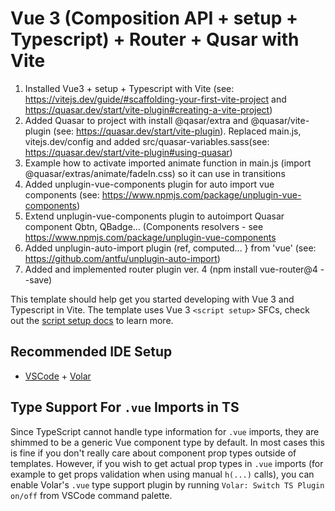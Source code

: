 # Vue 3 (Composition API + setup + Typescript) + Router + Qusar with Vite
1) Installed Vue3 + setup + Typescript with Vite (see: https://vitejs.dev/guide/#scaffolding-your-first-vite-project and https://quasar.dev/start/vite-plugin#creating-a-vite-project)
2) Added Quasar to project with install @qasar/extra and @quasar/vite-plugin (see: https://quasar.dev/start/vite-plugin). Replaced main.js, vitejs.dev/config  and added src/quasar-variables.sass(see: https://quasar.dev/start/vite-plugin#using-quasar)
3) Example how to activate imported animate function in main.js (import @quasar/extras/animate/fadeIn.css) so it can use in transitions
5) Added unplugin-vue-components plugin for auto import vue components (see: https://www.npmjs.com/package/unplugin-vue-components)
6) Extend unplugin-vue-components plugin to autoimport Quasar component Qbtn, QBadge... (Components resolvers - see https://www.npmjs.com/package/unplugin-vue-components
7) Added unplugin-auto-import plugin (ref, computed... } from 'vue' (see: https://github.com/antfu/unplugin-auto-import)
8) Added and implemented router plugin ver. 4 (npm install vue-router@4 --save) 


This template should help get you started developing with Vue 3 and Typescript in Vite. The template uses Vue 3 `<script setup>` SFCs, check out the [script setup docs](https://v3.vuejs.org/api/sfc-script-setup.html#sfc-script-setup) to learn more.

## Recommended IDE Setup

- [VSCode](https://code.visualstudio.com/) + [Volar](https://marketplace.visualstudio.com/items?itemName=johnsoncodehk.volar)

## Type Support For `.vue` Imports in TS

Since TypeScript cannot handle type information for `.vue` imports, they are shimmed to be a generic Vue component type by default. In most cases this is fine if you don't really care about component prop types outside of templates. However, if you wish to get actual prop types in `.vue` imports (for example to get props validation when using manual `h(...)` calls), you can enable Volar's `.vue` type support plugin by running `Volar: Switch TS Plugin on/off` from VSCode command palette.
